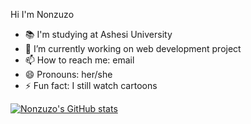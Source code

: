 Hi I'm Nonzuzo 
- 📚 I'm studying at Ashesi University
- 🔭 I’m currently working on web development project
- 📫 How to reach me: email
- 😄 Pronouns: her/she
- ⚡ Fun fact: I still watch cartoons
<!--[![Anurag's GitHub stats](https://github-readme-stats.vercel.app/api?username=anuraghazra)](https://github.com/anuraghazra/github-readme-stats)-->
[![Nonzuzo's GitHub stats](https://github-readme-stats.vercel.app/api?username=nonzuzo)](https://github.com/anuraghazra/github-readme-stats)
